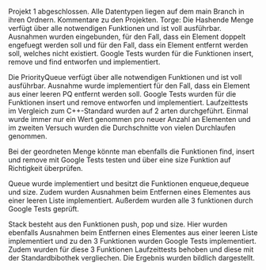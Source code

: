 Projekt 1 abgeschlossen. Alle Datentypen liegen auf dem main Branch in ihren Ordnern.
Kommentare zu den Projekten.
Torge:
Die Hashende Menge verfügt über alle notwendigen Funktionen und ist voll ausführbar. Ausnahmen wurden eingebunden, für den Fall, dass ein Element doppelt engefuegt werden soll und für den Fall, dass ein Element entfernt werden soll, welches nicht existiert.
Google Tests wurden für die Funktionen insert, remove und find entworfen und implementiert.

Die PriorityQueue verfügt über alle notwendigen Funktionen und ist voll ausführbar. Ausnahme wurde implementiert für den Fall, dass ein Element aus einer leeren PQ entfernt werden soll.
Google Tests wurden für die Funktionen insert und remove entworfen und implementiert.
Laufzeittests im Vergleich zum C++-Standard wurden auf 2 arten durchgeführt. Einmal wurde immer nur ein Wert genommen pro neuer Anzahl an Elementen und im zweiten Versuch wurden die Durchschnitte von vielen Durchlaufen genommen. 

Bei der geordneten Menge könnte man ebenfalls die Funktionen find, insert und remove mit Google Tests testen und über eine size Funktion auf Richtigkeit überprüfen.

Queue wurde implementiert und besitzt die Funktionen enqueue,dequeue und size. Zudem wurden Ausnahmen beim Entfernen eines Elementes aus einer leeren Liste implementiert. Außerdem wurden alle 3 funktionen durch Google Tests geprüft.

Stack besteht aus den Funktionen push, pop und size. Hier wurden ebenfalls Ausnahmen beim Entfernen eines Elementes aus einer leeren Liste implementiert und zu den 3 Funktionen wurden Google Tests implementiert. Zudem wurden für diese 3 Funktionen Laufzeittests behoben und diese mit der Standardbibothek vergliechen. Die Ergebnis wurden bildlich dargestellt.
